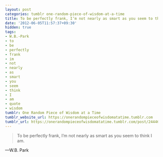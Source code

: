 ```yaml
---
layout: post
categories: tumblr one-random-piece-of-wisdom-at-a-time
title: To be perfectly frank, I’m not nearly as smart as you seem to think I am.
date: '2012-06-05T11:57:37+09:30'
hidden: true
tags:
- W.B.-Park
- to
- be
- perfectly
- frank
- im
- not
- nearly
- as
- smart
- you
- seem
- think
- I
- am
- quote
- wisdom
tumblr: One Random Piece of Wisdom at a Time
tumblr_website_url: https://onerandompieceofwisdomatatime.tumblr.com
tumblr_url: https://onerandompieceofwisdomatatime.tumblr.com/post/24446702277/to-be-perfectly-frank-im-not-nearly-as-smart-as
---
```

> To be perfectly frank, I’m not nearly as smart as you seem to think I am.

—W.B. Park
